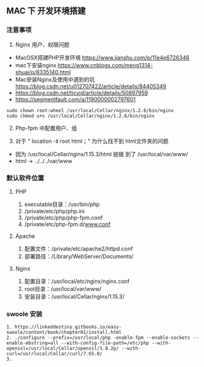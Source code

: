 ## MAC 下 开发环境搭建

### 注意事项
1. Nginx 用户、权限问题

* MacOSX搭建PHP开发环境 https://www.jianshu.com/p/11e4e6726346
* mac下安装nginx https://www.cnblogs.com/meng1314-shuai/p/8335140.html
* Mac安装Nginx及使用中遇到的坑 https://blog.csdn.net/u012707422/article/details/84405349
* https://blog.csdn.net/tjcyjd/article/details/50897959
* https://segmentfault.com/a/1190000002797601

```shell
sudo chown root:wheel /usr/local/Cellar/nginx/1.2.6/bin/nginx
sudo chmod u+s /usr/local/Cellar/nginx/1.2.6/bin/nginx
```

2. Php-fpm 中配置用户、组

3. 对于 " location -》 root html；" 为什么找不到 html文件夹的问题

* 因为 /usr/local/Cellar/nginx/1.15.3/html 链接 到了 /usr/local/var/www/
* html -> ../../../var/www


### 默认软件位置

1. PHP

    1. executable目录：/usr/bin/php
    2. /private/etc/php/php.ini
    3. /private/etc/php/php-fpm.conf
    4. /private/etc/php-fpm.d/www.conf
2. Apache

    1. 配置文件：/private/etc/apache2/httpd.conf
    2. 部署路径：/Library/WebServer/Documents/
3. Nginx 
    
    1. 配置目录：/usr/local/etc/nginx/nginx.conf
    2. root目录：/usr/local/var/www/
    3. 安装目录：/usr/local/Cellar/nginx/1.15.3/

### swoole 安装

    1. https://linkeddestiny.gitbooks.io/easy-swoole/content/book/chapter01/install.html
    2. ./configure --prefix=/usr/local/php -enable-fpm --enable-sockets --enable-mbstring=all --with-config-file-path=/etc/php --with-openssl=/usr/local/Cellar/openssl/1.0.2p/ --with-curl=/usr/local/Cellar/curl/7.65.0/
    3. 